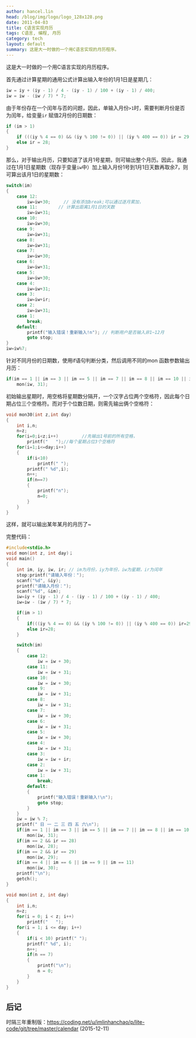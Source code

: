 ```yaml
---
author: hancel.lin
head: /blog/img/logo/logo_128x128.png
date: 2011-04-03
title: C语言实现月历
tags: C语言, 编程, 月历
category: tech
layout: default
summary: 这是大一时做的一个用C语言实现的月历程序。
---
```


这是大一时做的一个用C语言实现的月历程序。

首先通过计算星期的通用公式计算出输入年份的1月1日是星期几：

```c
iw = iy + (iy - 1) / 4 - (iy - 1) / 100 + (iy - 1) / 400;
iw = iw - (iw / 7) * 7;
```
由于年份存在一个闰年与否的问题，因此，单输入月份`>1`时，需要判断月份是否为闰年，给变量`ir` 赋值2月份的日期数：

```c
if (im > 1)
{
	if (((iy % 4 == 0) && (iy % 100 != 0)) || (iy % 400 == 0)) ir = 29;
	else ir = 28;
}
```

那么，对于输出月历，只要知道了该月1号星期，则可输出整个月历。因此，我通过在1月1日星期数（现存于变量`iw`中）加上输入月份1号到1月1日天数再取余7，则可算出该月1日的星期数：

```c
switch(im)
{
	case 12:
		iw=iw+30;     // 没有添加break;可以通过逐月累加，
	case 11:        // 计算出距离1月1日的天数
		iw=iw+31;
	case 10:
		iw=iw+30;
	case 9:
		iw=iw+31;
	case 8:
		iw=iw+31;
	case 7:
		iw=iw+30;
	case 6:
		iw=iw+31;
	case 5:
		iw=iw+30;
	case 4:
		iw=iw+31;
	case 3:
		iw=iw+ir;
	case 2:
		iw=iw+31;
	case 1:
		break;
	default:
		printf("输入错误！重新输入!n"); // 判断用户是否输入非1~12月
		goto stop;
}
iw=iw%7;
```

针对不同月份的日期数，使用if语句判断分类，然后调用不同的mon 函数参数输出月历：

```c
if(im == 1 || im == 3 || im == 5 || im == 7 || im == 8 || im == 10 || im == 12)
	mon(iw, 31);
```
初始输出星期时，用空格将星期数分隔开，一个汉字占位两个空格符，因此每个日期占位三个空格符。而对于个位数日期，则需先输出俩个空格符：

```c
void mon30(int z,int day)
{
	int i,n;
	n=z;
	for(i=0;i<z;i++)         //先输出1号前的所有空格，
		printf("   ");//每个星期占位3个空格符
	for(i=1;i<=day;i++)
	{
		if(i<10)
			printf(" ");
		printf(" %d",i);
		n++;
		if(n==7)
		{
			printf("n");
			n=0;
		}
	}
}
```
这样，就可以输出某年某月的月历了~

完整代码：

```c
#include<stdio.h>
void mon(int z, int day)；
void main()
{
	int im, iy, iw, ir; // im为月份，iy为年份，iw为星期，ir为闰年
	stop:printf("请输入年份：");
	scanf("%d", &iy);
	printf("请输入月份：");
	scanf("%d", &im);
	iw=iy + (iy - 1) / 4 - (iy - 1) / 100 + (iy - 1) / 400;
	iw=iw - (iw / 7) * 7;

	if(im > 1)
	{
		if(((iy % 4 == 0) && (iy % 100 != 0)) || (iy % 400 == 0)) ir=29;
		else ir=28;
	}

	switch(im)
	{
		case 12:
			iw = iw + 30;
		case 11:
			iw = iw + 31;
		case 10:
			iw = iw + 30;
		case 9:
			iw = iw + 31;
		case 8:
			iw = iw + 31;
		case 7:
			iw = iw + 30;
		case 6:
			iw = iw + 31;
		case 5:
			iw = iw + 30;
		case 4:
			iw = iw + 31;
		case 3:
			iw = iw + ir;
		case 2:
			iw = iw + 31;
		case 1:
			break;
		default:
		{
			printf("输入错误！重新输入!\n");
			goto stop;
		}
	}
	iw = iw % 7;
	printf(" 日 一 二 三 四 五 六\n");
	if(im == 1 || im == 3 || im == 5 || im == 7 || im == 8 || im == 10 || im == 12)
		mon(iw, 31);
	if(im == 2 && ir == 28)
		mon(iw, 28);
	if(im == 2 && ir == 29)
		mon(iw, 29);
	if(im == 4 || im == 6 || im == 9 || im == 11)
		mon(iw, 30);
	printf("\n");
	getch();
}

void mon(int z, int day)
{
	int i,n;
	n=z;
	for(i = 0; i < z; i++)
		printf("   ");
	for(i = 1; i <= day; i++)
	{
		if(i < 10) printf(" ");
		printf(" %d", i);
		n++;
		if(n == 7)
		{
			printf("\n");
			n = 0;
		}
	}
}
```

后记
---
时隔三年重制版：https://coding.net/u/imlinhanchao/p/lite-code/git/tree/master/calendar (2015-12-11)
